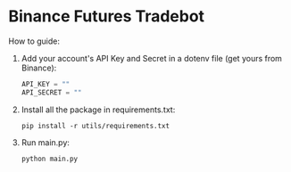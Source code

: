 # Binance Futures Tradebot

How to guide:

1. Add your account's API Key and Secret in a dotenv file (get yours from Binance): <br />

   ```javascript
   API_KEY = ""
   API_SECRET = ""
   ```

2. Install all the package in requirements.txt: <br />

   ```console
   pip install -r utils/requirements.txt
   ```

3. Run main.py: <br />
   ```console
   python main.py
   ```
